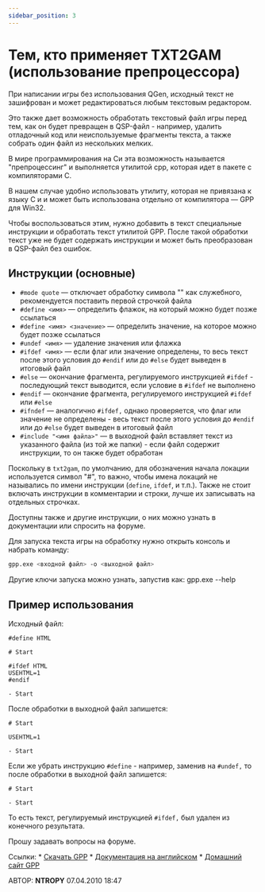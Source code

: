 ```yaml
---
sidebar_position: 3
---
```


# Тем, кто применяет TXT2GAM (использование препроцессора)
<!-- [:informarch_txt2gam_preprocessor] -->

При написании игры без использования QGen, исходный текст не зашифрован и может редактироваться любым текстовым редактором.

Это также дает возможность обработать текстовый файл игры перед тем, как он будет превращен в QSP-файл - например, удалить отладочный код или неиспользуемые фрагменты текста, а также собрать один файл из нескольких мелких.

В мире программирования на Си эта возможность называется "препроцессинг" и выполняется утилитой cpp, которая идет в пакете с компиляторами C.

В нашем случае удобно использовать утилиту, которая не привязана к языку С и и может быть использована отдельно от компилятора — GPP для Win32.

Чтобы воспользоваться этим, нужно добавить в текст специальные инструкции и обработать текст утилитой GPP. После такой обработки текст уже не будет содержать инструкции и может быть преобразован в QSP-файл без ошибок.

## Инструкции (основные)

- `#mode quote` — отключает обработку символа "\" как служебного, рекомендуется поставить первой строчкой файла
- `#define <имя>` — определить флажок, на который можно будет позже ссылаться
- `#define <имя> <значение>` — определить значение, на которое можно будет позже ссылаться
- `#undef <имя>` — удаление значения или флажка
- `#ifdef <имя>` — если флаг или значение определены, то весь текст после этого условия до `#endif` или до `#else` будет выведен в итоговый файл
- `#else` — окончание фрагмента, регулируемого инструкцией `#ifdef` - последующий текст выводится, если условие в `#ifdef` не выполнено
- `#endif` — окончание фрагмента, регулируемого инструкцией `#ifdef` или `#else`
- `#ifndef` — аналогично `#ifdef,` однако проверяется, что флаг или значение не определены - весь текст после этого условия до `#endif` или до `#else` будет выведен в итоговый файл
- `#include "<имя файла>"` — в выходной файл вставляет текст из указанного файла (из той же папки) - если файл содержит инструкции, то он также будет обработан

Поскольку в `txt2gam`, по умолчанию, для обозначения начала локации используется символ "#", то важно, чтобы имена локаций не назывались по имени инструкции (`define`, `ifdef`, и т.п.). Также не стоит включать инструкции в комментарии и строки, лучше их записывать на отдельных строчках.

Доступны также и другие инструкции, о них можно узнать в документации или спросить на форуме.

Для запуска текста игры на обработку нужно открыть консоль и набрать команду:
```bash
gpp.exe <входной файл> -o <выходной файл>
```
Другие ключи запуска можно узнать, запустив как: gpp.exe --help

## Пример использования

Исходный файл:

```qsp
#define HTML

# Start

#ifdef HTML
USEHTML=1
#endif

- Start
```

После обработки в выходной файл запишется:

```qsp
# Start

USEHTML=1

- Start
```

Если же убрать инструкцию `#define` - например, заменив на `#undef,` то после обработки в выходной файл запишется:

```qsp
# Start

- Start
```

То есть текст, регулируемый инструкцией `#ifdef,` был удален из конечного результата.

Прошу задавать вопросы на форуме.

Ссылки:
	* [Скачать GPP](http://yumbrik.ru/gpp-2.24.o1.win32.zip)
	* [Документация на английском](http://files.nothingisreal.com/software/gpp/gpp.html)
	* [Домашний сайт GPP](http://en.nothingisreal.com/wiki/GPP)

АВТОР: **NTROPY** 
07.04.2010 18:47
